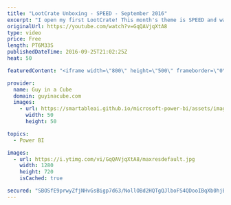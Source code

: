 ```yaml
---
title: "LootCrate Unboxing - SPEED - September 2016"
excerpt: "I open my first LootCrate! This month's theme is SPEED and was previewed as having items from Arrow, Flash, Batman, Gone in 60 Seconds and Battlestar Galactica.  Affiliate Link if you want to help support Guy in a Cube: http://bit.ly/2cNY20R  LET'S CONNECT!  Guy in a Cube -- https://guyinacube.com --"
originalUrl: https://youtube.com/watch?v=GqQAVjqXtA8
type: video
price: Free
length: PT6M33S
publishedDateTime: 2016-09-25T21:02:25Z
heat: 50

featuredContent: "<iframe width=\"800\" height=\"500\" frameborder=\"0\" src=\"https://www.youtube.com/embed/GqQAVjqXtA8\" allow=\"accelerometer; autoplay; encrypted-media; gyroscope; picture-in-picture\" allowfullscreen></iframe>"

provider:
  name: Guy in a Cube
  domain: guyinacube.com
  images:
    - url: https://smartableai.github.io/microsoft-power-bi/assets/images/organizations/guyinacube.com-50x50.jpg
      width: 50
      height: 50

topics:
  - Power BI

images:
  - url: https://i.ytimg.com/vi/GqQAVjqXtA8/maxresdefault.jpg
    width: 1280
    height: 720
    isCached: true

secured: "SBOSfE9prwyZfjNHvGsBigp7d63/NollOBd2HQTgQJlboFS4QDooIBqXb0hjBdQAOd8n5WCVcK3x3IA9KfkfVHtKWY3hfkOZXqy0Fv18Gqfs3UTRtPPrb+h3+Pv6nO5o5s4P2Lo/ZDDh9Td2wPntkT64mKWredP9l2ObCEBWtuhrJo1kzyYxUqKEnBc6YDxfdNyhB3TRzVeMPcBej8liRLrspAl7dlIve4CFYSEHMy8AZqL3IOUAUPX+wq8VRNCey+O7QDbDLut8sDrwaz0oQp8m1bwuS+P5/NjmMz9NknpNzUOSWwX5ZepYadogJFHvZ3GDSbBtx8etgvFvOS0zboP32BAqGNN7ypXqRiCiEnoqMe4Y+bYB29dRRCkQS8Vkc5GGKFkhE4nhv1G4CmOLyD1tbjxw6ui1uoAsmsGzIhI=;hoUEgVQS9wB7yN+AbWNzpw=="
---
```


